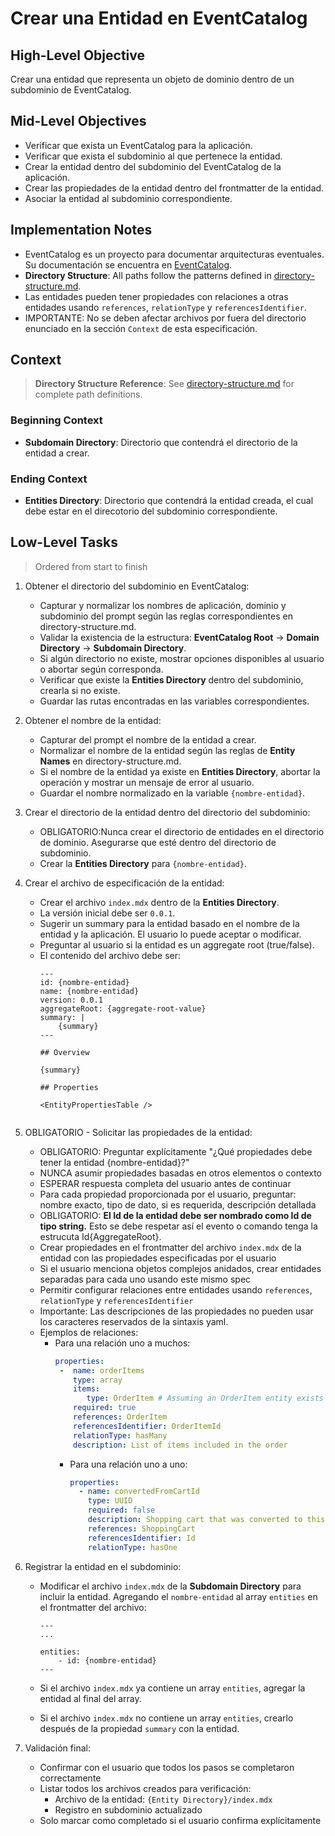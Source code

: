 # Crear una Entidad en EventCatalog

## High-Level Objective

Crear una entidad que representa un objeto de dominio dentro de un subdominio de EventCatalog.

## Mid-Level Objectives

- Verificar que exista un EventCatalog para la aplicación.
- Verificar que exista el subdominio al que pertenece la entidad.
- Crear la entidad dentro del subdominio del EventCatalog de la aplicación.
- Crear las propiedades de la entidad dentro del frontmatter de la entidad.
- Asociar la entidad al subdominio correspondiente.

## Implementation Notes

- EventCatalog es un proyecto para documentar arquitecturas eventuales. Su documentación se encuentra en [EventCatalog](https://eventcatalog.dev).
- **Directory Structure**: All paths follow the patterns defined in [directory-structure.md](./directory-structure.md).
- Las entidades pueden tener propiedades con relaciones a otras entidades usando `references`, `relationType` y `referencesIdentifier`.
- IMPORTANTE: No se deben afectar archivos por fuera del directorio enunciado en la sección `Context` de esta especificación.

## Context

> **Directory Structure Reference**: See [directory-structure.md](./directory-structure.md) for complete path definitions.

### Beginning Context

- **Subdomain Directory**: Directorio que contendrá el directorio de la entidad a crear.

### Ending Context

- **Entities Directory**: Directorio que contendrá la entidad creada, el cual debe estar en el direcotorio del subdominio correspondiente.

## Low-Level Tasks
> Ordered from start to finish

1. Obtener el directorio del subdominio en EventCatalog:
   - Capturar y normalizar los nombres de aplicación, dominio y subdominio del prompt según las reglas correspondientes en directory-structure.md.
   - Validar la existencia de la estructura: **EventCatalog Root** → **Domain Directory** → **Subdomain Directory**.
   - Si algún directorio no existe, mostrar opciones disponibles al usuario o abortar según corresponda.
   - Verificar que existe la **Entities Directory** dentro del subdominio, crearla si no existe.
   - Guardar las rutas encontradas en las variables correspondientes.

2. Obtener el nombre de la entidad:
   - Capturar del prompt el nombre de la entidad a crear.
   - Normalizar el nombre de la entidad según las reglas de **Entity Names** en directory-structure.md.
   - Si el nombre de la entidad ya existe en **Entities Directory**, abortar la operación y mostrar un mensaje de error al usuario.
   - Guardar el nombre normalizado en la variable `{nombre-entidad}`.

3. Crear el directorio de la entidad dentro del directorio del subdominio:
   - OBLIGATORIO:Nunca crear el directorio de entidades en el directorio de dominio. Asegurarse que esté dentro del directorio de subdominio.
   - Crear la **Entities Directory** para `{nombre-entidad}`.

4. Crear el archivo de especificación de la entidad:
   - Crear el archivo `index.mdx` dentro de la **Entities Directory**.
   - La versión inicial debe ser `0.0.1`.
   - Sugerir un summary para la entidad basado en el nombre de la entidad y la aplicación. El usuario lo puede aceptar o modificar.
   - Preguntar al usuario si la entidad es un aggregate root (true/false).
   - El contenido del archivo debe ser:
     ```mdx
     ---
     id: {nombre-entidad}
     name: {nombre-entidad}
     version: 0.0.1
     aggregateRoot: {aggregate-root-value}
     summary: |
         {summary}
     ---
     
     ## Overview

     {summary}

     ## Properties

     <EntityPropertiesTable />
        
     ```

5. OBLIGATORIO - Solicitar las propiedades de la entidad:
   - OBLIGATORIO: Preguntar explícitamente "¿Qué propiedades debe tener la entidad {nombre-entidad}?"
   - NUNCA asumir propiedades basadas en otros elementos o contexto
   - ESPERAR respuesta completa del usuario antes de continuar
   - Para cada propiedad proporcionada por el usuario, preguntar: nombre exacto, tipo de dato, si es requerida, descripción detallada
   - OBLIGATORIO: **El Id de la entidad debe ser nombrado como Id de tipo string.** Esto se debe respetar así el evento o comando tenga la estrucuta Id{AggregateRoot}.
   - Crear propiedades en el frontmatter del archivo `index.mdx` de la entidad con las propiedades especificadas por el usuario
   - Si el usuario menciona objetos complejos anidados, crear entidades separadas para cada uno usando este mismo spec
   - Permitir configurar relaciones entre entidades usando `references`, `relationType` y `referencesIdentifier`
   - Importante: Las descripciones de las propiedades no pueden usar los caracteres reservados de la sintaxis yaml.
   - Ejemplos de relaciones:
     - Para una relación uno a muchos:
       ```yaml
       properties:
        -  name: orderItems
           type: array
           items:
              type: OrderItem # Assuming an OrderItem entity exists
           required: true
           references: OrderItem
           referencesIdentifier: OrderItemId
           relationType: hasMany
           description: List of items included in the order
       ```
       - Para una relación uno a uno:
          ```yaml
          properties:
            - name: convertedFromCartId
              type: UUID
              required: false
              description: Shopping cart that was converted to this order
              references: ShoppingCart
              referencesIdentifier: Id
              relationType: hasOne
          ```

6. Registrar la entidad en el subdominio:
   - Modificar el archivo `index.mdx` de la **Subdomain Directory** para incluir la entidad. Agregando el `nombre-entidad` al array `entities` en el frontmatter del archivo:

     ```mdx
     ---
     ...

     entities:
         - id: {nombre-entidad}
     ---
  
     ```

   - Si el archivo `index.mdx` ya contiene un array `entities`, agregar la entidad al final del array.
   - Si el archivo `index.mdx` no contiene un array `entities`, crearlo después de la propiedad `summary` con la entidad.

7. Validación final:
   - Confirmar con el usuario que todos los pasos se completaron correctamente
   - Listar todos los archivos creados para verificación:
     - Archivo de la entidad: `{Entity Directory}/index.mdx`
     - Registro en subdominio actualizado
   - Solo marcar como completado si el usuario confirma explícitamente